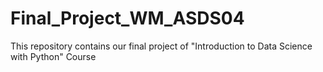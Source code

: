 # Final_Project_WM_ASDS04
This repository contains our final project of "Introduction to Data Science with Python" Course
